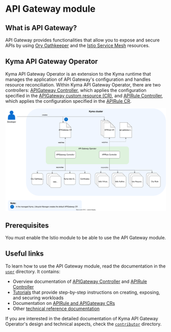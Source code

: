 # API Gateway module

## What is API Gateway?

API Gateway provides functionalities that allow you to expose and secure APIs by using [Ory Oathkeeper](https://www.ory.sh/docs/oathkeeper) and the [Istio Service Mesh](https://istio.io/) resources.

## Kyma API Gateway Operator

Kyma API Gateway Operator is an extension to the Kyma runtime that manages the application of API Gateway's configuration and handles resource reconciliation. Within Kyma API Gateway Operator, there are two controllers: [APIGateway Controller](./00-10-overview-api-gateway-controller.md), which applies the configuration specified in the [APIGateway custom resource (CR)](./custom-resources/apigateway/), and [APIRule Controller](./00-20-overview-api-rule-controller.md), which applies the configuration specified in the [APIRule CR](./custom-resources/apirule/).

![Kyma API Gateway Operator Overview](../assets/operator-overview.svg)

## Prerequisites

You must enable the Istio module to be able to use the API Gateway module.

## Useful links

To learn how to use the API Gateway module, read the documentation in the [`user`](../user/) directory. It contains:
- Overview documentation of [APIGateway Controller](./00-10-overview-api-gateway-controller.md) and [APIRule Controller](./00-20-overview-api-rule-controller.md)
- [Tutorials](./tutorials/) that provide step-by-step instructions on creating, exposing, and securing workloads
- Documentation on [APIRule and APIGateway CRs](./custom-resources/)
- Other [technical reference documentation](./technical-reference/)

If you are interested in the detailed documentation of Kyma API Gateway Operator's design and technical aspects, check the [`contributor`](../contributor/) directory.